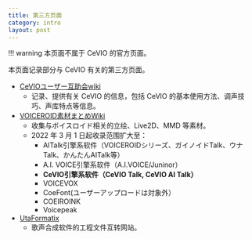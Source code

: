 ```yaml
---
title: 第三方页面
category: intro
layout: post
---
```

!!! warning
    本页面不属于 CeVIO 的官方页面。

本页面记录部分与 CeVIO 有关的第三方页面。

- [CeVIOユーザー互助会wiki](https://w.atwiki.jp/ceviouser/)
    - 记录、提供有关 CeVIO 的信息，包括 CeVIO 的基本使用方法、调声技巧、声库特点等信息。
- [VOICEROID素材まとめWiki](https://wikiwiki.jp/voirosozai/)
    - 收集与ボイスロイド相关的立绘、Live2D、MMD 等素材。
    - 2022 年 3 月 1 日起收录范围扩大至：
        - AITalk引擎系软件（VOICEROIDシリーズ、ガイノイドTalk、ウナTalk、かんたんAITalk等）
        - A.I. VOICE引擎系软件（A.I.VOICE/Juninor）
        - **CeVIO引擎系软件（CeVIO Talk, CeVIO AI Talk）**
        - VOICEVOX
        - CoeFont(ユーザーアップロードは対象外）
        - COEIROINK
        - Voicepeak
- [UtaFormatix](https://sdercolin.github.io/utaformatix3/)
    - 歌声合成软件的工程文件互转网站。